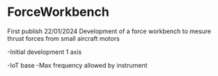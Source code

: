 # ForceWorkbench
First publish 22/01/2024
Development of a force workbench to mesure thrust forces from small aircraft motors

-Initial development 1 axis

-IoT base
-Max frequency allowed by instrument